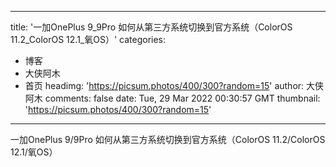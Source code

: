 
---
title: '一加OnePlus 9_9Pro 如何从第三方系统切换到官方系统（ColorOS 11.2_ColorOS 12.1_氧OS）'
categories: 
 - 博客
 - 大侠阿木
 - 首页
headimg: 'https://picsum.photos/400/300?random=15'
author: 大侠阿木
comments: false
date: Tue, 29 Mar 2022 00:30:57 GMT
thumbnail: 'https://picsum.photos/400/300?random=15'
---

<div>   
一加OnePlus 9/9Pro 如何从第三方系统切换到官方系统（ColorOS 11.2/ColorOS 12.1/氧OS）  
</div>
            